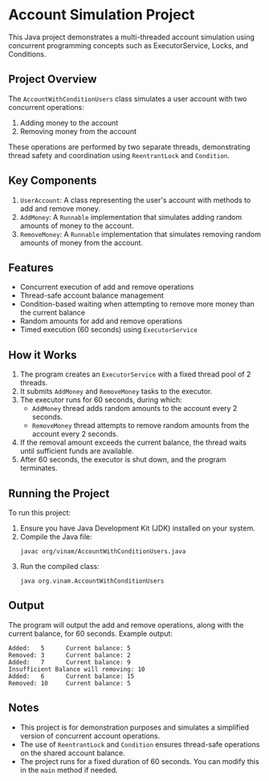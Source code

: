 # Account Simulation Project

This Java project demonstrates a multi-threaded account simulation using concurrent programming concepts such as ExecutorService, Locks, and Conditions.

## Project Overview

The `AccountWithConditionUsers` class simulates a user account with two concurrent operations:
1. Adding money to the account
2. Removing money from the account

These operations are performed by two separate threads, demonstrating thread safety and coordination using `ReentrantLock` and `Condition`.

## Key Components

1. `UserAccount`: A class representing the user's account with methods to add and remove money.
2. `AddMoney`: A `Runnable` implementation that simulates adding random amounts of money to the account.
3. `RemoveMoney`: A `Runnable` implementation that simulates removing random amounts of money from the account.

## Features

- Concurrent execution of add and remove operations
- Thread-safe account balance management
- Condition-based waiting when attempting to remove more money than the current balance
- Random amounts for add and remove operations
- Timed execution (60 seconds) using `ExecutorService`

## How it Works

1. The program creates an `ExecutorService` with a fixed thread pool of 2 threads.
2. It submits `AddMoney` and `RemoveMoney` tasks to the executor.
3. The executor runs for 60 seconds, during which:
   - `AddMoney` thread adds random amounts to the account every 2 seconds.
   - `RemoveMoney` thread attempts to remove random amounts from the account every 2 seconds.
4. If the removal amount exceeds the current balance, the thread waits until sufficient funds are available.
5. After 60 seconds, the executor is shut down, and the program terminates.

## Running the Project

To run this project:

1. Ensure you have Java Development Kit (JDK) installed on your system.
2. Compile the Java file:
   ```
   javac org/vinam/AccountWithConditionUsers.java
   ```
3. Run the compiled class:
   ```
   java org.vinam.AccountWithConditionUsers
   ```

## Output

The program will output the add and remove operations, along with the current balance, for 60 seconds. Example output:

```
Added:   5		Current balance: 5
Removed: 3		Current balance: 2
Added:   7		Current balance: 9
Insufficient Balance will removing: 10
Added:   6		Current balance: 15
Removed: 10		Current balance: 5
```

## Notes

- This project is for demonstration purposes and simulates a simplified version of concurrent account operations.
- The use of `ReentrantLock` and `Condition` ensures thread-safe operations on the shared account balance.
- The project runs for a fixed duration of 60 seconds. You can modify this in the `main` method if needed.
